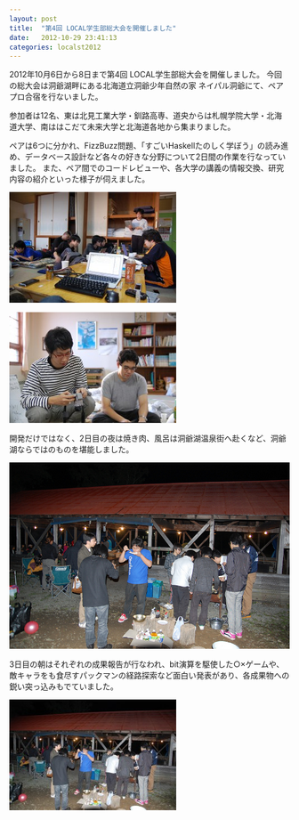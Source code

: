 ```yaml
---
layout: post
title:  "第4回 LOCAL学生部総大会を開催しました"
date:   2012-10-29 23:41:13
categories: localst2012
---
```


2012年10月6日から8日まで第4回 LOCAL学生部総大会を開催しました。
今回の総大会は洞爺湖畔にある北海道立洞爺少年自然の家 ネイパル洞爺にて、ペアプロ合宿を行ないました。

参加者は12名、東は北見工業大学・釧路高専、道央からは札幌学院大学・北海道大学、南ははこだて未来大学と北海道各地から集まりました。

ペアは6つに分かれ、FizzBuzz問題、「すごいHaskellたのしく学ぼう」の読み進め、データベース設計など各々の好きな分野について2日間の作業を行なっていました。
また、ペア間でのコードレビューや、各大学の講義の情報交換、研究内容の紹介といった様子が伺えました。

![flyer](/static/img/localSt2012/8066417316_c3c899a7bd_c-300x199.jpeg)

![flyer](/static/img/localSt2012/8066418221_e071bb298f_c-300x199.jpeg)

開発だけではなく、2日目の夜は焼き肉、風呂は洞爺湖温泉街へ赴くなど、洞爺湖ならではのものを堪能しました。

![flyer](/static/img/localSt2012/8066768530_70b8474db6_c.jpeg)

3日目の朝はそれぞれの成果報告が行なわれ、bit演算を駆使した○×ゲームや、敵キャラをも食尽すパックマンの経路探索など面白い発表があり、各成果物への鋭い突っ込みもでていました。

![flyer](/static/img/localSt2012/8066768530_70b8474db6_c-300x199.jpeg)
